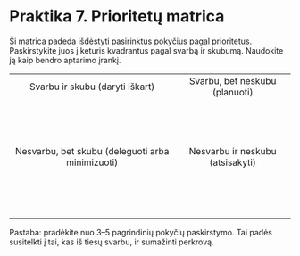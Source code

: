# Praktika 7. Prioritetų matrica

Ši matrica padeda išdėstyti pasirinktus pokyčius pagal prioritetus. Paskirstykite juos į keturis kvadrantus pagal svarbą ir skubumą. Naudokite ją kaip bendro aptarimo įrankį.

|||
|:--:|:--:|
| Svarbu ir skubu (daryti iškart)<br/><br/><br/><br/><br/> | Svarbu, bet neskubu (planuoti)<br/><br/><br/><br/><br/> |
| Nesvarbu, bet skubu (deleguoti arba minimizuoti)<br/><br/><br/><br/><br/> | Nesvarbu ir neskubu (atsisakyti)<br/><br/><br/><br/><br/> |
|||

Pastaba: pradėkite nuo 3–5 pagrindinių pokyčių paskirstymo. Tai padės susitelkti į tai, kas iš tiesų svarbu, ir sumažinti perkrovą.
